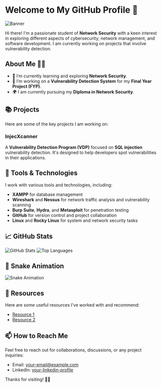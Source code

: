 # Welcome to My GitHub Profile 👋

![Banner](https://github.com/your-github-username/your-repository-name/raw/main/banner.png)

Hi there! I'm a passionate student of **Network Security** with a keen interest in exploring different aspects of cybersecurity, network management, and software development. I am currently working on projects that involve vulnerability detection.

## About Me 👨‍💻

- 🌱 I’m currently learning and exploring **Network Security**.
- 🔭 I’m working on a **Vulnerability Detection System** for my **Final Year Project (FYP)**.
- 🌍 I am currently pursuing my **Diploma in Network Security**.

## 📚 Projects

Here are some of the key projects I am working on:

### **InjecXcanner**
   A **Vulnerability Detection Program (VDP)** focused on **SQL injection** vulnerability detection. It's designed to help developers spot vulnerabilities in their applications.

## 🔧 Tools & Technologies

I work with various tools and technologies, including:

- **XAMPP** for database management
- **Wireshark** and **Nessus** for network traffic analysis and vulnerability scanning
- **Burp Suite**, **Hydra**, and **Metasploit** for penetration testing
- **GitHub** for version control and project collaboration
- **Linux** and **Rocky Linux** for system and network security tasks

## 📈 GitHub Stats

![GitHub Stats](https://github-readme-stats.vercel.app/api?username=your-github-username&show_icons=true&hide_title=true&count_private=true&hide=prs&theme=radical)
![Top Languages](https://github-readme-stats.vercel.app/api/top-langs/?username=your-github-username&layout=compact&theme=radical)

## 🐍 Snake Animation

![Snake Animation](https://github.com/your-github-username/your-github-username/blob/output/github-contribution-grid-snake.svg)

## 📝 Resources

Here are some useful resources I’ve worked with and recommend:

- [Resource 1](#)  
- [Resource 2](#)

## 📫 How to Reach Me

Feel free to reach out for collaborations, discussions, or any project inquiries:

- Email: [your-email@example.com](luq.zym@gmail.com)
- LinkedIn: [your-linkedin-profile](https://linkedin.com/in/aziem-anor-0b0993323)

Thanks for visiting! 👨‍💻
